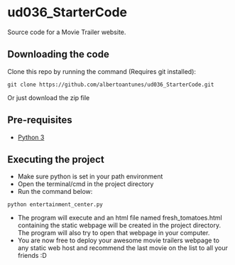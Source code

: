 # ud036_StarterCode
Source code for a Movie Trailer website.

## Downloading the code
Clone this repo by running the command (Requires git installed):
```
git clone https://github.com/albertoantunes/ud036_StarterCode.git
```

Or just download the zip file

## Pre-requisites
- [Python 3](https://www.python.org/)

## Executing the project
- Make sure python is set in your path environment
- Open the terminal/cmd in the project directory
- Run the command below:
```
python entertainment_center.py
```
- The program will execute and an html file named fresh_tomatoes.html containing the static webpage will be created in the project directory. The program will also try to open that webpage in your computer.
- You are now free to deploy your awesome movie trailers webpage to any static web host and recommend the last movie on the list to all your friends :D